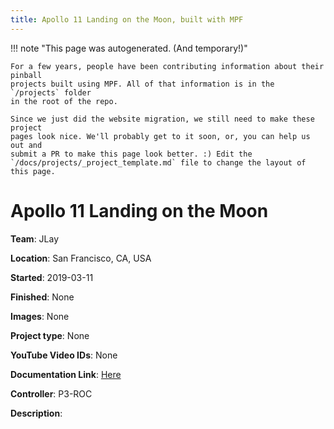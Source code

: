 ```yaml
---
title: Apollo 11 Landing on the Moon, built with MPF
---
```


<!-- This file is used as the template for all the individual project pages. -->

!!! note "This page was autogenerated. (And temporary!)"

    For a few years, people have been contributing information about their pinball
    projects built using MPF. All of that information is in the `/projects` folder
    in the root of the repo.

    Since we just did the website migration, we still need to make these project
    pages look nice. We'll probably get to it soon, or, you can help us out and
    submit a PR to make this page look better. :) Edit the
    `/docs/projects/_project_template.md` file to change the layout of this page.

# Apollo 11 Landing on the Moon

**Team**: JLay

**Location**: San Francisco, CA, USA

**Started**: 2019-03-11

**Finished**: None

**Images**: None

**Project type**: None

**YouTube Video IDs**: None

**Documentation Link**: [Here](https://pinside.com/pinball/forum/topic/apollo-11-landing-on-the-moon)




**Controller**: P3-ROC

**Description**:



<!-- Note, do not edit this file directly, as it will be overwritten when the list is regenerated.

To edit information about a project, edit the project's YAML file in the `/projects` folder. (Off the
root of the repo, not this folder which is `/www/projects`.)

To edit the look and feel or layout of this page, edit the `_project_template.md` file in the `/www/projects` folder. -->